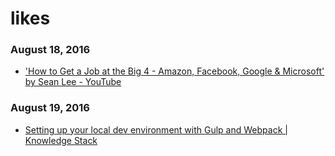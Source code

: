 # likes
### August 18, 2016
- ['How to Get a Job at the Big 4 - Amazon, Facebook, Google & Microsoft' by Sean Lee - YouTube](https://www.youtube.com/watch?v=YJZCUhxNCv8) 

### August 19, 2016
- [Setting up your local dev environment with Gulp and Webpack | Knowledge Stack](http://www.knowstack.com/setting-up-your-local-dev-environment-with-gulp-and-webpack/) 
